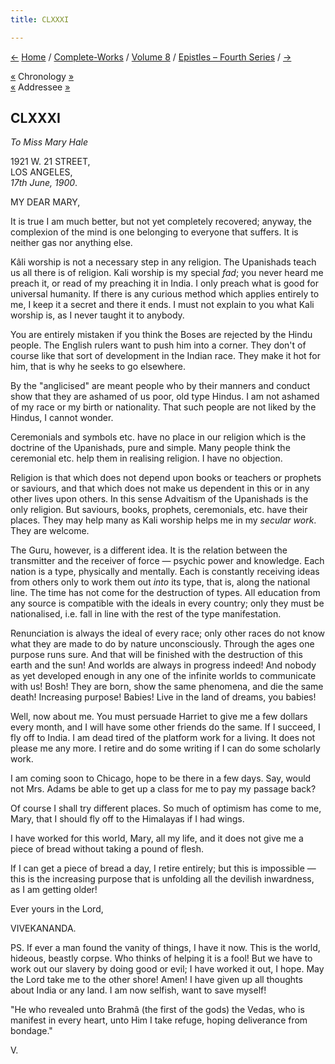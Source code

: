 ```yaml
---
title: CLXXXI

---
```

<div>

[←](180_nivedita.htm) [Home](../../../index.htm) /
[Complete-Works](../../complete_works.htm) / [Volume
8](../volume_8_contents.htm) / [Epistles – Fourth
Series](epistles_fourth_series_contents.htm) / [→](182_mary.htm)

  

[«](../../volume_9/letters_fifth_series/173_christina.htm) Chronology
[»](../../volume_6/epistles_second_series/159_nivedita.htm)  
[«](178_mary.htm) Addressee [»](182_mary.htm)

## CLXXXI

*To Miss Mary Hale*

1921 W. 21 STREET,  
LOS ANGELES,  
*17th June, 1900*.

MY DEAR MARY,

It is true I am much better, but not yet completely recovered; anyway,
the complexion of the mind is one belonging to everyone that suffers. It
is neither gas nor anything else.

Kâli worship is not a necessary step in any religion. The Upanishads
teach us all there is of religion. Kali worship is my special *fad*; you
never heard me preach it, or read of my preaching it in India. I only
preach what is good for universal humanity. If there is any curious
method which applies entirely to me, I keep it a secret and there it
ends. I must not explain to you what Kali worship is, as I never taught
it to anybody.

You are entirely mistaken if you think the Boses are rejected by the
Hindu people. The English rulers want to push him into a corner. They
don't of course like that sort of development in the Indian race. They
make it hot for him, that is why he seeks to go elsewhere.

By the "anglicised" are meant people who by their manners and conduct
show that they are ashamed of us poor, old type Hindus. I am not ashamed
of my race or my birth or nationality. That such people are not liked by
the Hindus, I cannot wonder.

Ceremonials and symbols etc. have no place in our religion which is the
doctrine of the Upanishads, pure and simple. Many people think the
ceremonial etc. help them in realising religion. I have no objection.

Religion is that which does not depend upon books or teachers or
prophets or saviours, and that which does not make us dependent in this
or in any other lives upon others. In this sense Advaitism of the
Upanishads is the only religion. But saviours, books, prophets,
ceremonials, etc. have their places. They may help many as Kali worship
helps me in my *secular work*. They are welcome.

The Guru, however, is a different idea. It is the relation between the
transmitter and the receiver of force — psychic power and knowledge.
Each nation is a type, physically and mentally. Each is constantly
receiving ideas from others only to work them out *into* its type, that
is, along the national line. The time has not come for the destruction
of types. All education from any source is compatible with the ideals in
every country; only they must be nationalised, i.e. fall in line with
the rest of the type manifestation.

Renunciation is always the ideal of every race; only other races do not
know what they are made to do by nature unconsciously. Through the ages
one purpose runs sure. And that will be finished with the destruction of
this earth and the sun! And worlds are always in progress indeed! And
nobody as yet developed enough in any one of the infinite worlds to
communicate with us! Bosh! They are born, show the same phenomena, and
die the same death! Increasing purpose! Babies! Live in the land of
dreams, you babies!

Well, now about me. You must persuade Harriet to give me a few dollars
every month, and I will have some other friends do the same. If I
succeed, I fly off to India. I am dead tired of the platform work for a
living. It does not please me any more. I retire and do some writing if
I can do some scholarly work.

I am coming soon to Chicago, hope to be there in a few days. Say, would
not Mrs. Adams be able to get up a class for me to pay my passage back?

Of course I shall try different places. So much of optimism has come to
me, Mary, that I should fly off to the Himalayas if I had wings.

I have worked for this world, Mary, all my life, and it does not give me
a piece of bread without taking a pound of flesh.

If I can get a piece of bread a day, I retire entirely; but this is
impossible — this is the increasing purpose that is unfolding all the
devilish inwardness, as I am getting older!

Ever yours in the Lord,

VIVEKANANDA.

PS. If ever a man found the vanity of things, I have it now. This is the
world, hideous, beastly corpse. Who thinks of helping it is a fool! But
we have to work out our slavery by doing good or evil; I have worked it
out, I hope. May the Lord take me to the other shore! Amen! I have given
up all thoughts about India or any land. I am now selfish, want to save
myself!

"He who revealed unto Brahmâ (the first of the gods) the Vedas, who is
manifest in every heart, unto Him I take refuge, hoping deliverance from
bondage."

V.

</div>
